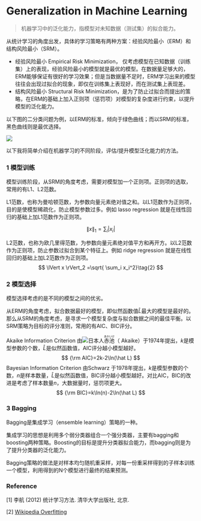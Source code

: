 # Generalization in Machine Learning

> 机器学习中的泛化能力，指模型对未知数据（测试集）的拟合能力。



从统计学习的角度出发，具体的学习策略有两种方案：经验风险最小（ERM）和结构风险最小（SRM）。

- 经验风险最小 Empirical Risk Minimization， 仅考虑模型在已知数据（训练集）上的表现，经验风险最小的模型就是最优的模型。在数据量足够大的，ERM能够保证有很好的学习效果；但是当数据量不足时，ERM学习出来的模型往往会出现过拟合的现象，即仅在训练集上表现好，而在测试集上表现差。
- 结构风险最小 Structural Risk Minimization，是为了防止过拟合而提出的策略，在ERM的基础上加入正则项（惩罚项）对模型的复杂度进行约束，以提升模型的泛化能力。



以下图的二分类问题为例，以ERM的标准，倾向于绿色曲线；而以SRM的标准，黑色曲线则是最优选择。

![](https://upload.wikimedia.org/wikipedia/commons/thumb/1/19/Overfitting.svg/450px-Overfitting.svg.png)

以下我将简单介绍在机器学习的不同阶段，评估/提升模型泛化能力的方法。



### 1 模型训练

模型训练阶段，从SRM的角度考虑，需要对模型加一个正则项。正则项的选取，常用的有L1、L2范数。

L1范数，也称为曼哈顿范数，为参数向量元素绝对值之和。以L1范数作为正则项，目的是使模型稀疏化，防止模型参数过多。例如 lasso regression 就是在线性回归的基础上加L1范数作为正则项。

$$
\lVert x \rVert_1 = \sum_i \vert x_i \rvert \tag{1}
$$

L2范数，也称为欧几里得范数，为参数向量元素绝对值平方和再开方。以L2范数作为正则项，防止参数过拟合到某个特征上。例如 ridge regression 就是在线性回归的基础上加L2范数作为正则项。
$$
\lVert x \rVert_2 =\sqrt{ \sum_i x_i^2}\tag{2}
$$

### 2 模型选择

模型选择考虑的是不同的模型之间的优劣。

从ERM的角度考虑，拟合数据最好的模型，即似然函数值$\hat L$最大的模型是最好的。那么从SRM的角度考虑，是寻求一个模型复杂度与拟合数据之间的最佳平衡。以SRM策略为目标的评分准则，常用的有AIC、BIC评分。

Akaike Information Criterion 由![](https://upload.wikimedia.org/wikipedia/commons/thumb/9/9e/Flag_of_Japan.svg/38px-Flag_of_Japan.svg.png)日本人<ruby>赤池<rt>あかいけ</rt></ruby>（ Akaike）于1974年提出，$k$是模型参数的个数，$\hat L$是似然函数值，AIC评分越小模型越好。
$$
{\rm AIC}=2k-2\ln(\hat L)
$$
Bayesian Information Criterion 由Schwarz 于1978年提出，$k$是模型参数的个数，$n$是样本数量，$\hat L$是似然函数值，BIC评分越小模型越好。对比AIC，BIC的改进是考虑了样本数量$n$，大数据量时，惩罚项更大。
$$
{\rm BIC}=k\ln(n)-2\ln(\hat L)
$$


### 3 Bagging

Bagging是集成学习（ensemble learning）策略的一种。

集成学习的思想是利用多个弱分类器组合一个强分类器，主要有bagging和boosting两种策略。Boosting的目标是提升分类器拟合能力，而bagging则是为了提升分类器的泛化能力。

Bagging策略的做法是对样本均匀随机重采样，对每一份重采样得到的子样本训练一个模型，利用得到的N个模型进行最终的结果预测。



### Reference

\[1] 李航 (2012) 统计学习方法. 清华大学出版社, 北京.

\[2] [Wikipedia Overfitting](https://en.wikipedia.org/wiki/Overfitting)